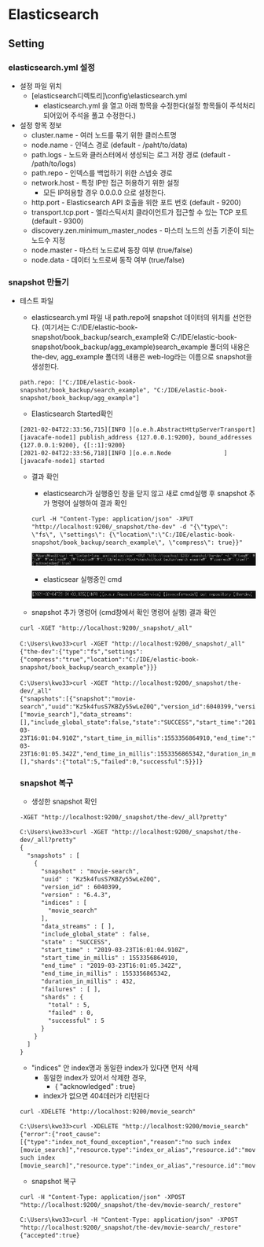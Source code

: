 # Elasticsearch

## Setting

### elasticsearch.yml 설정

* 설정 파일 위치
  * [elasticsearch디렉토리]\config\elasticsearch.yml
    * elasticsearch.yml 을 열고 아래 항목을 수정한다(설정 항목들이 주석처리 되어있어 주석을 풀고 수정한다.)
* 설정 항목 정보
  * cluster.name - 여러 노드를 묶기 위한 클러스트명
  * node.name - 인덱스 경로 (default - /paht/to/data)
  * path.logs - 노드와 클러스터에서 생성되는 로그 저장 경로 (default -  /path/to/logs)
  * path.repo - 인덱스를 백업하기 위한 스냅숏 경로
  * network.host - 특정 IP만 접근 허용하기 위한 설정
    * 모든 IP허용할 경우 0.0.0.0 으로 설정한다.
  * http.port - Elasticsearch API 호출을 위한 포트 번호 (default - 9200)
  * transport.tcp.port - 엘라스틱서치 클라이언트가 접근할 수 있는 TCP 포트 (default - 9300)
  * discovery.zen.minimum_master_nodes - 마스터 노드의 선출 기준이 되는 노드수 지정
  * node.master - 마스터 노드로써 동장 여부 (true/false)
  * node.data - 데이터 노드로써 동작 여부 (true/false)

### snapshot 만들기

* 테스트 파일

  * elasticsearch.yml 파일 내 path.repo에 snapshot 데이터의 위치를 선언한다.
    (여기서는 C:/IDE/elastic-book-snapshot/book_backup/search_example와 C:/IDE/elastic-book-snapshot/book_backup/agg_example)search_example 폴더의 내용은 the-dev, agg_example 폴더의 내용은 web-log라는 이름으로 snapshot을 생성한다.

  ```
  path.repo: ["C:/IDE/elastic-book-snapshot/book_backup/search_example", "C:/IDE/elastic-book-snapshot/book_backup/agg_example"]
  ```

  * Elasticsearch Started확인

  ```
  [2021-02-04T22:33:56,715][INFO ][o.e.h.AbstractHttpServerTransport] [javacafe-node1] publish_address {127.0.0.1:9200}, bound_addresses {127.0.0.1:9200}, {[::1]:9200}
  [2021-02-04T22:33:56,718][INFO ][o.e.n.Node               ] [javacafe-node1] started
  ```

  * 결과 확인

    * elasticsearch가 실행중인 창을 닫지 않고 새로 cmd실행 후 snapshot 추가 명령어  실행하여 결과 확인

    ```
    curl -H "Content-Type: application/json" -XPUT "http://localhost:9200/_snapshot/the-dev" -d "{\"type\": \"fs\", \"settings\": {\"location\":\"C:/IDE/elastic-book-snapshot/book_backup/search_example\", \"compress\": true}}"
    ```

    ![image-20210204235001761](Elasticsearch.assets/image-20210204235001761.png)

    * elasticsear 실행중인 cmd

    ![image-20210204235233405](Elasticsearch.assets/image-20210204235233405.png)

  

  * snapshot 추가 명렁어 (cmd창에서 확인 명령어 실행) 결과 확인

  ```
  curl -XGET "http://localhost:9200/_snapshot/_all"
  
  C:\Users\kwo33>curl -XGET "http://localhost:9200/_snapshot/_all"
  {"the-dev":{"type":"fs","settings":{"compress":"true","location":"C:/IDE/elastic-book-snapshot/book_backup/search_example"}}}
  
  C:\Users\kwo33>curl -XGET "http://localhost:9200/_snapshot/the-dev/_all"
  {"snapshots":[{"snapshot":"movie-search","uuid":"Kz5k4fusS7KBZy55wLeZ0Q","version_id":6040399,"version":"6.4.3","indices":["movie_search"],"data_streams":[],"include_global_state":false,"state":"SUCCESS","start_time":"2019-03-23T16:01:04.910Z","start_time_in_millis":1553356864910,"end_time":"2019-03-23T16:01:05.342Z","end_time_in_millis":1553356865342,"duration_in_millis":432,"failures":[],"shards":{"total":5,"failed":0,"successful":5}}]}
  ```

  ### snapshot 복구

  * 생성한 snapshot 확인

  ```
  -XGET "http://localhost:9200/_snapshot/the-dev/_all?pretty"
  ```

  ```
  C:\Users\kwo33>curl -XGET "http://localhost:9200/_snapshot/the-dev/_all?pretty"
  {
    "snapshots" : [
      {
        "snapshot" : "movie-search",
        "uuid" : "Kz5k4fusS7KBZy55wLeZ0Q",
        "version_id" : 6040399,
        "version" : "6.4.3",
        "indices" : [
          "movie_search"
        ],
        "data_streams" : [ ],
        "include_global_state" : false,
        "state" : "SUCCESS",
        "start_time" : "2019-03-23T16:01:04.910Z",
        "start_time_in_millis" : 1553356864910,
        "end_time" : "2019-03-23T16:01:05.342Z",
        "end_time_in_millis" : 1553356865342,
        "duration_in_millis" : 432,
        "failures" : [ ],
        "shards" : {
          "total" : 5,
          "failed" : 0,
          "successful" : 5
        }
      }
    ]
  }
  ```

  * "indices" 안 index명과 동일한 index가 있다면 먼저 삭제
    * 동일한 index가 있어서 삭제한 경우,
      * { "acknowledged" : true}
    * index가 없으면 404데러가 리턴된다

  ```
  curl -XDELETE "http://localhost:9200/movie_search"
  ```

  ```
  C:\Users\kwo33>curl -XDELETE "http://localhost:9200/movie_search"
  {"error":{"root_cause":[{"type":"index_not_found_exception","reason":"no such index [movie_search]","resource.type":"index_or_alias","resource.id":"movie_search","index_uuid":"_na_","index":"movie_search"}],"type":"index_not_found_exception","reason":"no such index [movie_search]","resource.type":"index_or_alias","resource.id":"movie_search","index_uuid":"_na_","index":"movie_search"},"status":404}
  ```

  * snapshot 복구

  ```
  curl -H "Content-Type: application/json" -XPOST "http://localhost:9200/_snapshot/the-dev/movie-search/_restore"
  ```

  ```
  C:\Users\kwo33>curl -H "Content-Type: application/json" -XPOST "http://localhost:9200/_snapshot/the-dev/movie-search/_restore"
  {"accepted":true}
  ```

  

  